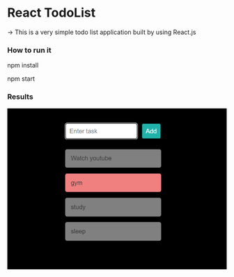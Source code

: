 # React TodoList 

-> This is a very simple todo list application built by using React.js

<h3>How to run it</h3> 

 npm install

 npm start

<h3>Results</h3>
<img src="./todo-list.png">
